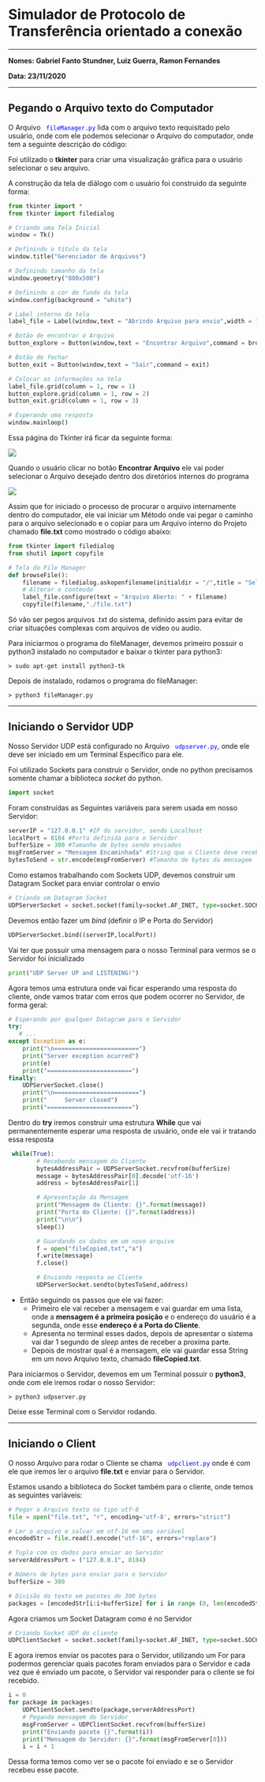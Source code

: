 # Simulador de Protocolo de Transferência orientado a conexão

---
**Nomes: Gabriel Fanto Stundner, Luiz Guerra, Ramon Fernandes**

**Data: 23/11/2020**

---

## Pegando o Arquivo texto do Computador

O Arquivo <code style="color: blue"> fileManager.py</code> lida com o arquivo texto requisitado pelo usuário, onde com ele podemos selecionar o Arquivo do computador, onde tem a seguinte descrição do código:

Foi utilizado o **tkinter** para criar uma visualização gráfica para o usuário selecionar o seu arquivo.

A construção da tela de diálogo com o usuário foi construido da seguinte forma:

```python
from tkinter import *
from tkinter import filedialog

# Criando uma Tela Inicial
window = Tk()

# Definindo o título da tela
window.title("Gerenciador de Arquivos")

# Definindo tamanho da tela
window.geometry("800x500")

# Definindo a cor de fundo da tela
window.config(background = "white")

# Label interno da tela
label_file = Label(window,text = "Abrindo Arquivo para envio",width = 100, height = 4,fg = "green")

# Botão de encontrar o Arquivo
button_explore = Button(window,text = "Encontrar Arquivo",command = browseFile)

# Botão de fechar
button_exit = Button(window,text = "Sair",command = exit)

# Colocar as informações na tela
label_file.grid(column = 1, row = 1)
button_explore.grid(column = 1, row = 2)
button_exit.grid(column = 1, row = 3)

# Esperando uma resposta
window.mainloop()
```

Essa página do Tkinter irá ficar da seguinte forma:

<img src="../Images/filemanager-main.png">

Quando o usuário clicar no botão **Encontrar Arquivo** ele vai poder selecionar o Arquivo desejado dentro dos diretórios internos do programa

<img src="../Images/filemanager-path.png">

Assim que for iniciado o processo de procurar o arquivo internamente dentro do computador, ele vai iniciar um Método onde vai pegar o caminho para o arquivo selecionado e o copiar para um Arquivo interno do Projeto chamado **file.txt** como mostrado o código abaixo:

```python
from tkinter import filedialog
from shutil import copyfile

# Tela do File Manager
def browseFile():
    filename = filedialog.askopenfilename(initialdir = "/",title = "Selecione um Arquivo",filetypes=[("Tipo de Arquivo","*.txt")])
    # Alterar o conteudo
    label_file.configure(text = "Arquivo Aberto: " + filename)
    copyfile(filename,"./file.txt")
```

Só vão ser pegos arquivos .txt do sistema, definido assim para evitar de criar situações complexas com arquivos de video ou audio.

Para iniciarmos o programa do fileManager, devemos primeiro possuir o python3 instalado no computador e baixar o tkinter para python3:

```shell
> sudo apt-get install python3-tk
```

Depois de instalado, rodamos o programa do fileManager:

```shell
> python3 fileManager.py
```

---

## Iniciando o Servidor UDP

Nosso Servidor UDP está configurado no Arquivo  <code style="color: blue"> udpserver.py</code>, onde ele deve ser iniciado em um Terminal Específico para ele.

Foi utilizado Sockets para construir o Servidor, onde no python precisamos somente chamar a biblioteca _socket_ do python.

```python
import socket
```

Foram construídas as Seguintes variáveis para serem usada em nosso Servidor:

```python
serverIP = "127.0.0.1" #IP do servidor, sendo Localhost
localPort = 8184 #Porta definida para o Servidor
bufferSize = 300 #Tamanho de bytes sendo enviados
msgFromServer = "Mensagem Encaminhada" #String que o Cliente deve receber
bytesToSend = str.encode(msgFromServer) #Tamanho de bytes da mensagem
```

Como estamos trabalhando com Sockets UDP, devemos construir um Datagram Socket para enviar controlar o envio

```python
# Criando um Datagram Socket
UDPServerSocket = socket.socket(family=socket.AF_INET, type=socket.SOCK_DGRAM)
```

Devemos então fazer um _bind_ (definir o IP e Porta do Servidor)

```python
UDPServerSocket.bind((serverIP,localPort))
```

Vai ter que possuir uma mensagem para o nosso Terminal para vermos se o Servidor foi inicializado

```python
print("UDP Server UP and LISTENING!")
```

Agora temos uma estrutura onde vai ficar esperando uma resposta do cliente, onde vamos tratar com erros que podem ocorrer no Servidor, de forma geral:

```python
# Esperando por qualquer Datagram para o Servidor
try:
   # ...
except Exception as e:
    print("\n========================")
    print("Server exception ocurred")
    print(e)
    print("========================")
finally:
    UDPServerSocket.close()
    print("\n========================")
    print("     Server closed")
    print("========================")
```

Dentro do **try** iremos construir uma estrutura **While** que vai permanentemente esperar uma resposta de usuário, onde ele vai ir tratando essa resposta

```python
 while(True):
        # Recebendo mensagem do Cliente
        bytesAddressPair = UDPServerSocket.recvfrom(bufferSize)
        message = bytesAddressPair[0].decode('utf-16')
        address = bytesAddressPair[1]

        # Apresentação da Mensagem
        print("Mensagem do Cliente: {}".format(message))
        print("Porta do Cliente: {}".format(address))
        print("\n\n")
        sleep(1)

        # Guardando os dados em um novo arquivo
        f = open("fileCopied.txt","a")
        f.write(message)
        f.close()

        # Enviando resposta ao Cliente
        UDPServerSocket.sendto(bytesToSend,address)
```

* Então seguindo os passos que ele vai fazer:
  * Primeiro ele vai receber a mensagem e vai guardar em uma lista, onde a **mensagem é a primeira posição** e o endereço do usuário é a segunda, onde esse **endereço é a Porta do Cliente**.
  * Apresenta no terminal esses dados, depois de apresentar o sistema vai dar 1 segundo de _sleep_ antes de receber a proxima parte.
  * Depois de mostrar qual é a mensagem, ele vai guardar essa String em um novo Arquivo texto, chamado **fileCopied.txt**.

Para iniciarmos o Servidor, devemos em um Terminal possuir o **python3**, onde com ele iremos rodar o nosso Servidor:

```shell
> python3 udpserver.py
```

Deixe esse Terminal com o Servidor rodando.

---

## Iniciando o Client

O nosso Arquivo para rodar o Cliente se chama <code style="color: blue"> udpclient.py</code> onde é com ele que iremos ler o arquivo **file.txt** e enviar para o Servidor.

Estamos usando a biblioteca do Socket também para o cliente, onde temos as seguintes variáveis:

```python
# Pegar o Arquivo texto no tipo utf-8
file = open("file.txt", "r", encoding='utf-8', errors="strict")

# Ler o arquivo e salvar em utf-16 em uma variável
encodedStr = file.read().encode("utf-16", errors="replace")

# Tupla com os dados para enviar ao Servidor
serverAddressPort = ("127.0.0.1", 8184)

# Número de bytes para enviar para o Servidor
bufferSize = 300

# Divisão do texto em pacotes de 300 bytes
packages = [encodedStr[i:i+bufferSize] for i in range (0, len(encodedStr), bufferSize)]
```

Agora criamos um Socket Datagram como é no Servidor

```python
# Criando Socket UDP do cliente
UDPClientSocket = socket.socket(family=socket.AF_INET, type=socket.SOCK_DGRAM)
```

E agora iremos enviar os pacotes para o Servidor, utilizando um For para podermos gerenciar quais pacotes foram enviados para o Servidor e cada vez que é enviado um pacote, o Servidor vai responder para o cliente se foi recebido.

```python
i = 0
for package in packages:
    UDPClientSocket.sendto(package,serverAddressPort)
    # Pegando mensagem do Servidor
    msgFromServer = UDPClientSocket.recvfrom(bufferSize)
    print("Enviando pacote {}".format(i))
    print("Mensagem do Servidor: {}".format(msgFromServer[0]))
    i = i + 1
```

Dessa forma temos como ver se o pacote foi enviado e se o Servidor recebeu esse pacote.
